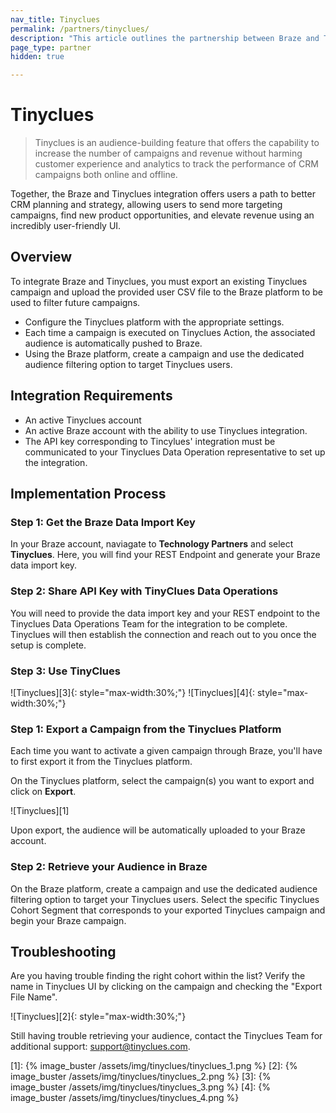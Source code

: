 ```yaml
---
nav_title: Tinyclues
permalink: /partners/tinyclues/
description: "This article outlines the partnership between Braze and Tinyclues, which offers an audience-building feature to help you send to more targeting campaigns, find new product opportunities, and elevate revenue using an incredibly user-friendly UI."
page_type: partner
hidden: true

---
```


# Tinyclues

> Tinyclues is an audience-building feature that offers the capability to increase the number of campaigns and revenue without harming customer experience and analytics to track the performance of CRM campaigns both online and offline.

Together, the Braze and Tinyclues integration offers users a path to better CRM planning and strategy, allowing users to send more targeting campaigns, find new product opportunities, and elevate revenue using an incredibly user-friendly UI.

## Overview

To integrate Braze and Tinyclues, you must export an existing Tinyclues campaign and upload the provided user CSV file to the Braze platform to be used to filter future campaigns.

- Configure the Tinyclues platform with the appropriate settings.
- Each time a campaign is executed on Tinyclues Action, the associated audience is automatically pushed to Braze.
- Using the Braze platform, create a campaign and use the dedicated audience filtering option to target Tinyclues users.

## Integration Requirements
- An active Tinyclues account
- An active Braze account with the ability to use Tinyclues integration.
- The API key corresponding to Tincylues' integration must be communicated to your Tinyclues Data Operation representative to set up the integration.

## Implementation Process

### Step 1: Get the Braze Data Import Key
In your Braze account, naviagate to __Technology Partners__ and select __Tinyclues__. Here, you will find your REST Endpoint and generate your Braze data import key. 

### Step 2: Share API Key with TinyClues Data Operations

You will need to provide the data import key and your REST endpoint to the Tinyclues Data Operations Team for the integration to be complete. Tinyclues will then establish the connection and reach out to you once the setup is complete. 

### Step 3: Use TinyClues 

![Tinyclues][3]{: style="max-width:30%;"}
![Tinyclues][4]{: style="max-width:30%;"}

### Step 1: Export a Campaign from the Tinyclues Platform
Each time you want to activate a given campaign through Braze, you'll have to first export it from the Tinyclues platform.

On the Tinyclues platform, select the campaign(s) you want to export and click on __Export__.

![Tinyclues][1]

Upon export, the audience will be automatically uploaded to your Braze account.

### Step 2: Retrieve your Audience in Braze
On the Braze platform, create a campaign and use the dedicated audience filtering option to target your Tinyclues users. Select the specific Tinyclues Cohort Segment that corresponds to your exported Tinyclues campaign and begin your Braze campaign.

## Troubleshooting
Are you having trouble finding the right cohort within the list? Verify the name in Tinyclues UI by clicking on the campaign and checking the "Export File Name".

![Tinyclues][2]{: style="max-width:30%;"}

Still having trouble retrieving your audience, contact the Tinyclues Team for additional support: support@tinyclues.com.

[1]: {% image_buster /assets/img/tinyclues/tinyclues_1.png %} 
[2]: {% image_buster /assets/img/tinyclues/tinyclues_2.png %} 
[3]: {% image_buster /assets/img/tinyclues/tinyclues_3.png %} 
[4]: {% image_buster /assets/img/tinyclues/tinyclues_4.png %} 